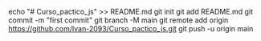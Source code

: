 echo "# Curso_pactico_js" >> README.md
git init
git add README.md
git commit -m "first commit"
git branch -M main
git remote add origin https://github.com/Ivan-2093/Curso_pactico_js.git
git push -u origin main